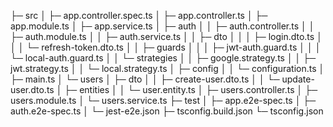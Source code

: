 ├─ src
│  ├─ app.controller.spec.ts
│  ├─ app.controller.ts
│  ├─ app.module.ts
│  ├─ app.service.ts
│  ├─ auth
│  │  ├─ auth.controller.ts
│  │  ├─ auth.module.ts
│  │  ├─ auth.service.ts
│  │  ├─ dto
│  │  │  ├─ login.dto.ts
│  │  │  └─ refresh-token.dto.ts
│  │  ├─ guards
│  │  │  ├─ jwt-auth.guard.ts
│  │  │  └─ local-auth.guard.ts
│  │  └─ strategies
│  │     ├─ google.strategy.ts
│  │     ├─ jwt.strategy.ts
│  │     └─ local.strategy.ts
│  ├─ config
│  │  └─ configuration.ts
│  ├─ main.ts
│  └─ users
│     ├─ dto
│     │  ├─ create-user.dto.ts
│     │  └─ update-user.dto.ts
│     ├─ entities
│     │  └─ user.entity.ts
│     ├─ users.controller.ts
│     ├─ users.module.ts
│     └─ users.service.ts
├─ test
│  ├─ app.e2e-spec.ts
│  ├─ auth.e2e-spec.ts
│  └─ jest-e2e.json
├─ tsconfig.build.json
└─ tsconfig.json

```